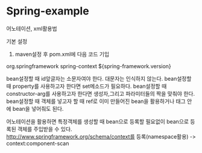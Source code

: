 # Spring-example
어노테이션, xml활용법

기본 설정
1. maven설정 후 pom.xml에 다음 코드 기입
<dependency>
	<groupId>org.springframework</groupId>
	<artifactId>spring-context</artifactId>
	<version>${spring-framework.version}</version>
</dependency>

bean설정할 때 id앞글자는 소문자여야 한다. 대문자는 인식하지 않는다.
bean설정할 때 property를 사용하고자 한다면 set메소드가 필요하다.
bean설정할 때 constructor-arg를 사용하고자 한다면 생성자,그리고 파라미터들의 짝을 맞춰야 한다.
bean설정할 때 객체를 넣고자 할 때 ref로 이미 만들어진 bean을 활용하거나 태그 안에 bean을 넣어줘도 된다.

어노테이션을 활용하면 특정객체를 생성할 때 bean으로 등록할 필요없이 bean으로 등록된 객체를 주입받을 수 있다.
http://www.springframework.org/schema/context를 등록(namespace활용) -> context:component-scan
